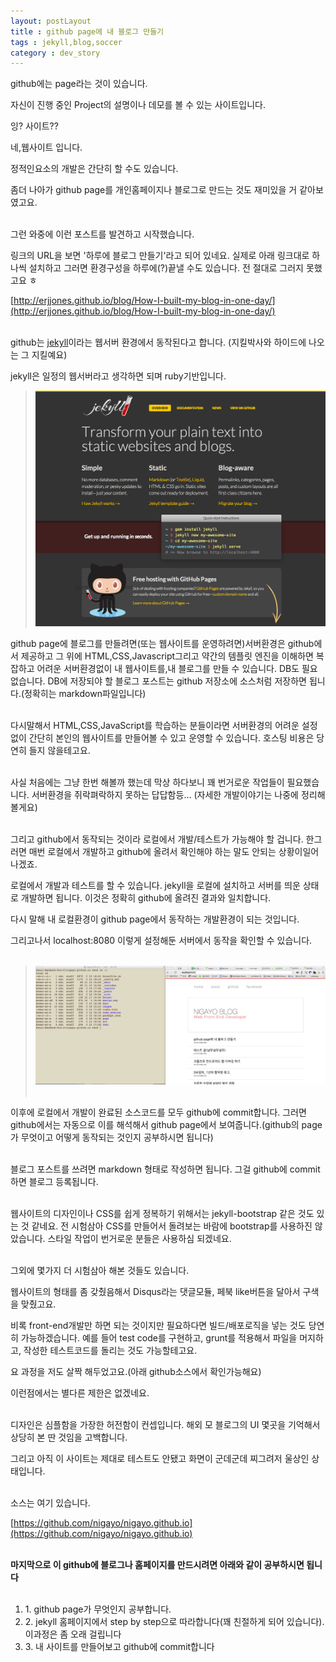 ```yaml
---
layout: postLayout
title : github page에 내 블로그 만들기
tags : jekyll,blog,soccer
category : dev_story
---
```


github에는 page라는 것이 있습니다.

자신이 진행 중인 Project의 설명이나 데모를 볼 수 있는 사이트입니다. 

잉? 사이트?? 

네,웹사이트 입니다.

정적인요소의 개발은 간단히 할 수도 있습니다.

좀더 나아가 github page를 개인홈페이지나 블로그로 만드는 것도 재미있을 거 같아보였고요.<br/><br/>

그런 와중에 이런 포스트를 발견하고 시작했습니다. 

링크의 URL을 보면 '하루에 블로그 만들기'라고 되어 있네요.
실제로 아래 링크대로 하나씩 설치하고 그러면 환경구성을 하루에(?)끝낼 수도 있습니다. 전 절대로 그러지 못했고요 ㅎ

[http://erjjones.github.io/blog/How-I-built-my-blog-in-one-day/](http://erjjones.github.io/blog/How-I-built-my-blog-in-one-day/)<br/><br/>

github는 [jekyll](http://jekyllrb.com/ "Jekyll")이라는 웹서버 환경에서 동작된다고 합니다. (지킬박사와 하이드에 나오는 그 지킬예요)

jekyll은 일정의 웹서버라고 생각하면 되며 ruby기반입니다. 

>![jekyll #border](/images/0318/jekyll.png "지킬박사")

github page에 블로그를 만들려면(또는 웹사이트를 운영하려면)서버환경은 github에서 제공하고 그 위에 HTML,CSS,Javascript그리고 약간의 템플릿 엔진을 이해하면 복잡하고 어려운 서버환경없이 내 웹사이트를,내 블로그를 만들 수 있습니다. DB도 필요없습니다. DB에 저장되야 할 블로그 포스트는 github 저장소에 소스처럼 저장하면 됩니다.(정확히는 markdown파일입니다)  <br/><br/>

다시말해서 HTML,CSS,JavaScript를 학습하는 분들이라면 서버환경의 어려운 설정없이 간단히 본인의 웹사이트를 만들어볼 수 있고 운영할 수 있습니다. 호스팅 비용은 당연히 들지 않을테고요. <br/><br/>

사실 처음에는 그냥 한번 해볼까 했는데 막상 하다보니 꽤 번거로운 작업들이 필요했습니다. 서버환경을 쥐락펴락하지 못하는 답답함등...
(자세한 개발이야기는 나중에 정리해볼게요) <br/><br/>

그리고 github에서 동작되는 것이라 로컬에서 개발/테스트가 가능해야 할 겁니다. 한그러면 매번 로컬에서 개발하고 github에 올려서 확인해야 하는 말도 안되는 상황이일어나겠죠.

로컬에서 개발과 테스트를 할 수 있습니다.
jekyll을 로컬에 설치하고 서버를 띄운 상태로 개발하면 됩니다. 이것은 정확히 github에 올려진 결과와 일치합니다.

다시 말해 내 로컬환경이 github page에서 동작하는 개발환경이 되는 것입니다. 

그리고나서 localhost:8080 이렇게 설정해둔 서버에서 동작을 확인할 수 있습니다. <br/><br/>

>![#default #border](/images/0318/local.png "jekyll을 로컬에서 개발서버로 활용") <br/><br/>

이후에 로컬에서 개발이 완료된 소스코드를 모두 github에 commit합니다. 그러면 github에서는 자동으로 이를 해석해서 github page에서 보여줍니다.(github의 page가 무엇이고 어떻게 동작되는 것인지 공부하시면 됩니다)<br/><br/>

블로그 포스트를 쓰려면 markdown 형태로 작성하면 됩니다. 
그걸 github에 commit하면 블로그 등록됩니다. <br/><br/>

웹사이트의 디자인이나 CSS를 쉽게 정복하기 위해서는 jekyll-bootstrap 같은 것도 있는 것 같네요. 
전 시험삼아 CSS를 만들어서 돌려보는 바람에 bootstrap를 사용하진 않았습니다. 스타일 작업이 번거로운 분들은 사용하심 되겠네요. <br/><br/>

그외에 몇가지 더 시험삼아 해본 것들도 있습니다. 

웹사이트의 형태를 좀 갖췄음해서 Disqus라는 댓글모듈, 페북 like버튼을 달아서 구색을 맞췄고요.

비록 front-end개발만 하면 되는 것이지만 필요하다면 빌드/배포로직을 넣는 것도 당연히 가능하겠습니다.
예를 들어 test code를 구현하고, grunt를 적용해서 파일을 머지하고, 작성한 테스트코드를 돌리는 것도 가능할테고요.

요 과정을 저도 살짝 해두었고요.(아래 github소스에서 확인가능해요)

이런점에서는 별다른 제한은 없겠네요. <br/><br/>

디자인은 심플함을 가장한 허전함이 컨셉입니다. 해외 모 블로그의 UI 몇곳을 기억해서 상당히 본 딴 것임을 고백합니다.


그리고 아직 이 사이트는 제대로 테스트도 안됐고 화면이 군데군데 찌그려저 울상인 상태입니다.<br/><br/> 

소스는 여기 있습니다. 

[https://github.com/nigayo/nigayo.github.io](https://github.com/nigayo/nigayo.github.io)<br/><br/>


**마지막으로 이 github에 블로그나 홈페이지를 만드시려면 아래와 같이 공부하시면 됩니다**<br/><br/>


<ol>
	<li> 1. github page가 무엇인지 공부합니다.</li>
	<li> 2. jekyll 홈페이지에서 step by step으로 따라합니다(꽤 친절하게 되어 있습니다). 이과정은 좀 오래 걸립니다</li>
	<li> 3. 내 사이트를 만들어보고 github에 commit합니다</li>
</ol>





